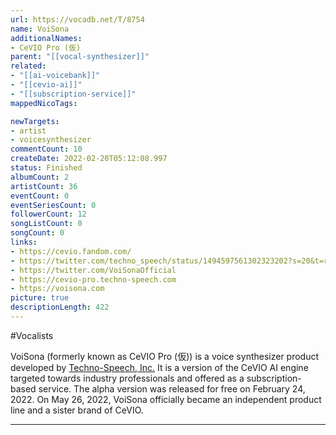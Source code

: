 ```yaml
---
url: https://vocadb.net/T/8754
name: VoiSona
additionalNames: 
- CeVIO Pro (仮)
parent: "[[vocal-synthesizer]]"
related:
- "[[ai-voicebank]]"
- "[[cevio-ai]]"
- "[[subscription-service]]"
mappedNicoTags:

newTargets:
- artist
- voicesynthesizer
commentCount: 10
createDate: 2022-02-20T05:12:08.997
status: Finished
albumCount: 2
artistCount: 36
eventCount: 0
eventSeriesCount: 0
followerCount: 12
songListCount: 0
songCount: 0
links: 
- https://cevio.fandom.com/
- https://twitter.com/techno_speech/status/1494597561302323202?s=20&t=rgmX-IvWeWmIpGUjn_PpAw
- https://twitter.com/VoiSonaOfficial
- https://cevio-pro.techno-speech.com
- https://voisona.com
picture: true
descriptionLength: 422
---
```


#Vocalists

VoiSona (formerly known as CeVIO Pro (仮)) is a voice synthesizer product developed by [Techno-Speech, Inc.](https://vocadb.net/Ar/84883) It is a version of the CeVIO AI engine targeted towards industry professionals and offered as a subscription-based service.
The alpha version was released for free on February 24, 2022.
On May 26, 2022, VoiSona officially became an independent product line and a sister brand of CeVIO.

---

